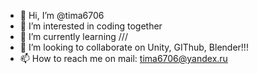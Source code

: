 - 👋 Hi, I’m @tima6706
- 👀 I’m interested in coding together
- 🌱 I’m currently learning ///
- 💞️ I’m looking to collaborate on Unity, GIThub, Blender!!!
- 📫 How to reach me on mail: tima6706@yandex.ru

<!---
tima6706/tima6706 is a ✨ special ✨ repository because its `README.md` (this file) appears on your GitHub profile.
You can click the Preview link to take a look at your changes.
--->
